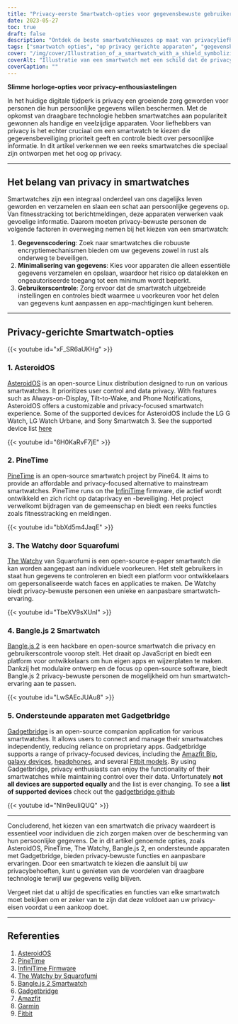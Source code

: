 ```yaml
---
title: "Privacy-eerste Smartwatch-opties voor gegevensbewuste gebruikers"
date: 2023-05-27
toc: true
draft: false
description: "Ontdek de beste smartwatchkeuzes op maat van privacyliefhebbers, met de nadruk op gegevensbeveiliging en gebruikerscontrole."
tags: ["smartwatch opties", "op privacy gerichte apparaten", "gegevensbeveiliging", "gebruikerscontrole", "AsteroidOS", "PineTime", "De Watchy", "De Open Smartwatch", "Bangle.js 2", "Gadgetbridge", "draagbare technologie", "gegevensprivacy", "aanpasbare ervaring", "bescherming van persoonsgegevens", "open-source smartwatches", "fitness tracking", "meldingen", "smartwatch firmware", "privacy-bewuste personen", "Door Gadgetbridge ondersteunde apparaten", "Amazfit Bip", "Garmin horloges", "Fitbit modellen", "Pinetime smartwatch", "The Watchy door Squarofumi", "De Open Smartwatch van Pauls_3D_Things", "Bangle.js 2 smartwatch", "Gadgetbridge compatibiliteit", "Door AsteroidOS ondersteunde apparaten", "smartwatch privacyfuncties", "open-source draagbare technologie", "oplossingen voor gegevensprivacy"]
cover: "/img/cover/Illustration_of_a_smartwatch_with_a_shield_symbolizing_data.png"
coverAlt: "Illustratie van een smartwatch met een schild dat de privacy van gegevens symboliseert"
coverCaption: ""
---
```


**Slimme horloge-opties voor privacy-enthousiastelingen**

In het huidige digitale tijdperk is privacy een groeiende zorg geworden voor personen die hun persoonlijke gegevens willen beschermen. Met de opkomst van draagbare technologie hebben smartwatches aan populariteit gewonnen als handige en veelzijdige apparaten. Voor liefhebbers van privacy is het echter cruciaal om een smartwatch te kiezen die gegevensbeveiliging prioriteit geeft en controle biedt over persoonlijke informatie. In dit artikel verkennen we een reeks smartwatches die speciaal zijn ontworpen met het oog op privacy.

______

## Het belang van privacy in smartwatches

Smartwatches zijn een integraal onderdeel van ons dagelijks leven geworden en verzamelen en slaan een schat aan persoonlijke gegevens op. Van fitnesstracking tot berichtmeldingen, deze apparaten verwerken vaak gevoelige informatie. Daarom moeten privacy-bewuste personen de volgende factoren in overweging nemen bij het kiezen van een smartwatch:

1. **Gegevenscodering**: Zoek naar smartwatches die robuuste encryptiemechanismen bieden om uw gegevens zowel in rust als onderweg te beveiligen.
2. **Minimalisering van gegevens**: Kies voor apparaten die alleen essentiële gegevens verzamelen en opslaan, waardoor het risico op datalekken en ongeautoriseerde toegang tot een minimum wordt beperkt.
3. **Gebruikerscontrole**: Zorg ervoor dat de smartwatch uitgebreide instellingen en controles biedt waarmee u voorkeuren voor het delen van gegevens kunt aanpassen en app-machtigingen kunt beheren.

______

## Privacy-gerichte Smartwatch-opties

{{< youtube id="xF_SR6aUKHg" >}}

### 1. AsteroidOS

[AsteroidOS](https://asteroidos.org/) is an open-source Linux distribution designed to run on various smartwatches. It prioritizes user control and data privacy. With features such as Always-on-Display, Tilt-to-Wake, and Phone Notifications, AsteroidOS offers a customizable and privacy-focused smartwatch experience. Some of the supported devices for AsteroidOS include the LG G Watch, LG Watch Urbane, and Sony Smartwatch 3. See the supported device list [here](https://asteroidos.org/watches/)

{{< youtube id="6H0KaRvF7jE" >}}

### 2. PineTime

[PineTime](https://www.pine64.org/pinetime/) is an open-source smartwatch project by Pine64. It aims to provide an affordable and privacy-focused alternative to mainstream smartwatches. PineTime runs on the [InfiniTime](https://github.com/JF002/InfiniTime) firmware, die actief wordt ontwikkeld en zich richt op dataprivacy en -beveiliging. Het project verwelkomt bijdragen van de gemeenschap en biedt een reeks functies zoals fitnesstracking en meldingen.

{{< youtube id="bbXd5m4JaqE" >}}


### 3. The Watchy door Squarofumi

[The Watchy](https://watchy.sqfmi.com/) van Squarofumi is een open-source e-paper smartwatch die kan worden aangepast aan individuele voorkeuren. Het stelt gebruikers in staat hun gegevens te controleren en biedt een platform voor ontwikkelaars om gepersonaliseerde watch faces en applicaties te maken. De Watchy biedt privacy-bewuste personen een unieke en aanpasbare smartwatch-ervaring.

{{< youtube id="TbeXV9sXUnI" >}}

### 4. Bangle.js 2 Smartwatch

[Bangle.js 2](https://banglejs.com/) is een hackbare en open-source smartwatch die privacy en gebruikerscontrole voorop stelt. Het draait op JavaScript en biedt een platform voor ontwikkelaars om hun eigen apps en wijzerplaten te maken. Dankzij het modulaire ontwerp en de focus op open-source software, biedt Bangle.js 2 privacy-bewuste personen de mogelijkheid om hun smartwatch-ervaring aan te passen.

{{< youtube id="LwSAEcJUAu8" >}}

### 5. Ondersteunde apparaten met Gadgetbridge

[Gadgetbridge](https://gadgetbridge.org/) is an open-source companion application for various smartwatches. It allows users to connect and manage their smartwatches independently, reducing reliance on proprietary apps. Gadgetbridge supports a range of privacy-focused devices, including the [Amazfit Bip](https://amzn.to/3MWQpc3), [galaxy devices](https://codeberg.org/Freeyourgadget/Gadgetbridge/wiki/Galaxy-Buds), [headphones](https://codeberg.org/Freeyourgadget/Gadgetbridge/wiki/Sony-Headphones), and several [Fitbit models](https://codeberg.org/Freeyourgadget/Gadgetbridge/wiki/FitPro). By using Gadgetbridge, privacy enthusiasts can enjoy the functionality of their smartwatches while maintaining control over their data. Unfortunately **not all devices are supported equally** and the list is ever changing. To see a **list of supported devices** check out the [gadgetbridge github](https://github.com/Freeyourgadget/Gadgetbridge) 

{{< youtube id="Nln9euIiQUQ" >}}

______

Concluderend, het kiezen van een smartwatch die privacy waardeert is essentieel voor individuen die zich zorgen maken over de bescherming van hun persoonlijke gegevens. De in dit artikel genoemde opties, zoals AsteroidOS, PineTime, The Watchy, Bangle.js 2, en ondersteunde apparaten met Gadgetbridge, bieden privacy-bewuste functies en aanpasbare ervaringen. Door een smartwatch te kiezen die aansluit bij uw privacybehoeften, kunt u genieten van de voordelen van draagbare technologie terwijl uw gegevens veilig blijven.

Vergeet niet dat u altijd de specificaties en functies van elke smartwatch moet bekijken om er zeker van te zijn dat deze voldoet aan uw privacy-eisen voordat u een aankoop doet.

______

## Referenties

1. [AsteroidOS](https://asteroidos.org/)
2. [PineTime](https://www.pine64.org/pinetime/)
3. [InfiniTime Firmware](https://github.com/JF002/InfiniTime)
4. [The Watchy by Squarofumi](https://watchy.sqfmi.com/)
5. [Bangle.js 2 Smartwatch](https://banglejs.com/)
6. [Gadgetbridge](https://gadgetbridge.org/)
7. [Amazfit](https://www.amazfit.com/)
8. [Garmin](https://www.garmin.com/)
9.  [Fitbit](https://www.fitbit.com/)
